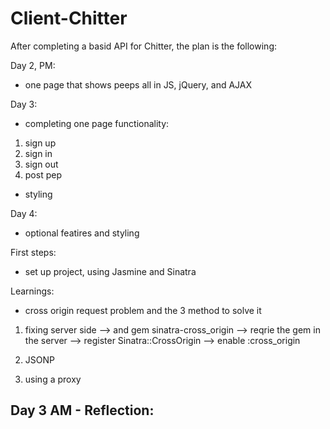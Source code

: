 # Client-Chitter
After completing a basid API for Chitter, the plan is the following: 

Day 2, PM: 
- one page that shows peeps all in JS, jQuery, and AJAX

Day 3:
- completing one page functionality:
1. sign up
2. sign in 
3. sign out
4. post pep
- styling 

Day 4:
- optional featires and styling

First steps: 
- set up project, using Jasmine and Sinatra

Learnings: 
- cross origin request problem and the 3 method to solve it
1) fixing server side 
--> and gem sinatra-cross_origin
--> reqrie the gem in the server
--> register Sinatra::CrossOrigin 
--> enable :cross_origin

2) JSONP
3) using a proxy 

Day 3 AM - Reflection: 
- 

